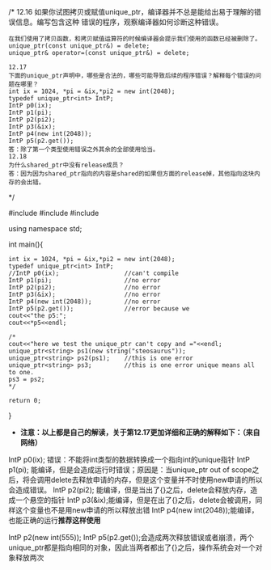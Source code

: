 /*
    12.16
    如果你试图拷贝或赋值unique_ptr，编译器并不总是能给出易于理解的错误信息。编写包含这种
    错误的程序，观察编译器如何诊断这种错误。

    在我们使用了拷贝函数，和拷贝赋值运算符的时候编译器会提示我们使用的函数已经被删除了。
    unique_ptr(const unique_ptr&) = delete;
    unique_ptr& operator=(const unique_ptr&) = delete;

    12.17
    下面的unique_ptr声明中，哪些是合法的，哪些可能导致后续的程序错误？解释每个错误的问题在哪里？
    int ix = 1024, *pi = &ix,*pi2 = new int(2048);
    typedef unique_ptr<int> IntP;
    IntP p0(ix);
    IntP p1(pi);
    IntP p2(pi2);
    IntP p3(&ix);
    IntP p4(new int(2048));
    IntP p5(p2.get());
    答：除了第一个类型使用错误之外其余的全部使用恰当。
    12.18
    为什么shared_ptr中没有release成员？
    答：因为因为shared_ptr指向的内容是shared的如果但方面的release掉，其他指向这块内存的会出错。

    
*/

#include <iostream>
#include <memory>
#include <string>

using namespace std;

int main(){

    int ix = 1024, *pi = &ix,*pi2 = new int(2048);
    typedef unique_ptr<int> IntP;
    //IntP p0(ix);                  //can't compile
    IntP p1(pi);                    //no error
    IntP p2(pi2);                   //no error
    IntP p3(&ix);                   //no error
    IntP p4(new int(2048));         //no error
    IntP p5(p2.get());              //error because we 
    cout<<"the p5:";
    cout<<*p5<<endl;

    /*
    cout<<"here we test the unique_ptr can't copy and ="<<endl;
    unique_ptr<string> ps1(new string("steosaurus"));
    unique_ptr<string> ps2(ps1);    //this is one error
    unique_ptr<string> ps3;         //this is one error unique means all to one.
    ps3 = ps2;
    */

    return 0;
}

* **注意：以上都是自己的解读，关于第12.17更加详细和正确的解释如下：（来自网络）**

IntP p0(ix); 错误：不能将int类型的数据转换成一个指向int的unique指针
IntP p1(pi); 能编译，但是会造成运行时错误；原因是：当unique_ptr out of scope之后，将会调用delete去释放申请的内存，但是这个变量并不时使用new申请的所以会造成错误。
IntP p2(pi2); 能编译，但是当出了{}之后，delete会释放内存，造成一个悬空的指针
IntP p3(&ix);能编译，但是在出了{}之后，delete会被调用，同样这个变量也不是用new申请的所以释放出错
IntP p4(new int(2048));能编译，也能正确的运行**推荐这样使用**

IntP p2(new int(555));
IntP p5(p2.get());会造成两次释放错误或者崩溃，两个unique_ptr都是指向相同的对象，因此当两者都出了{}之后，操作系统会对一个对象释放两次

